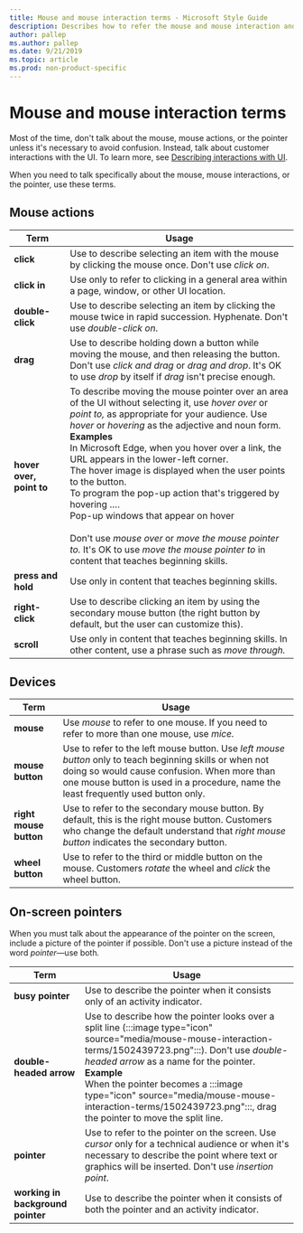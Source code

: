 ```yaml
---
title: Mouse and mouse interaction terms - Microsoft Style Guide
description: Describes how to refer the mouse and mouse interaction and provides a table that outlines the usage of various mouse-related terms.
author: pallep
ms.author: pallep
ms.date: 9/21/2019
ms.topic: article
ms.prod: non-product-specific
---
```


# Mouse and mouse interaction terms

Most
of the time, don't talk about the mouse, mouse actions, or the pointer
unless it's necessary to avoid confusion. Instead, talk about
customer interactions with the UI. To learn more, see [Describing interactions with UI](https://learn.microsoft.com/en-us/style-guide/procedures-instructions/describing-interactions-with-ui).

When you need to talk specifically about the mouse, mouse interactions, or the pointer, use these terms.

## Mouse actions

|      **Term**      |                                                                                                  **Usage**                                                                                                  |
|--------------------|-------------------------------------------------------------------------------------------------------------------------------------------------------------------------------------------------------------|
|     **click**      |                                                     Use to describe selecting an item with the mouse by clicking the mouse once. Don't use *click on*.                                                      |
|    **click in**    |                                                        Use only to refer to clicking in a general area within a page, window, or other UI location.                                                         |
|  **double-click**  |                                         Use to describe selecting an item by clicking the mouse twice in rapid succession. Hyphenate. Don't use *double-click on*.                                          |
|      **drag**      | Use to describe holding down a button while moving the mouse, and then releasing the button. Don't use *click and drag* or *drag and drop*. It's OK to use *drop* by itself if *drag* isn't precise enough. |
|    **hover over, point to**    |    To describe moving the mouse pointer over an area of the UI without selecting it, use *hover over* or *point to,* as appropriate for your audience. Use *hover* or *hovering* as the adjective and noun form.<br />**Examples**<br > In Microsoft Edge, when you hover over a link, the URL appears in the lower-left corner. <br />The hover image is displayed when the user points to the button. <br />To program the pop-up action that's triggered by hovering …. <br />Pop-up windows that appear on hover <br /><br />Don't use *mouse over* or *move the mouse pointer to.* It's OK to use *move the mouse pointer to* in content that teaches beginning skills.                       |
| **press and hold** |                                                                             Use only in content that teaches beginning skills.                                                                              |
|  **right-click**   |                                    Use to describe clicking an item by using the secondary mouse button (the right button by default, but the user can customize this).                                     |
|  **scroll**   |                                    Use only in content that teaches beginning skills. In other content, use a phrase such as *move through.*                                     |

## Devices

|        **Term**        |                                                                                                                   **Usage**                                                                                                                   |
|------------------------|-----------------------------------------------------------------------------------------------------------------------------------------------------------------------------------------------------------------------------------------------|
|       **mouse**        |                                               Use *mouse* to refer to one mouse. If you need to refer to more than one mouse, use *mice.*                                                 |
|    **mouse button**    | Use to refer to the left mouse button. Use *left mouse button* only to teach beginning skills or when not doing so would cause confusion. When more than one mouse button is used in a procedure, name the least frequently used button only. |
| **right mouse button** |                         Use to refer to the secondary mouse button. By default, this is the right mouse button. Customers who change the default understand that *right mouse button* indicates the secondary button.                         |
|    **wheel button**    |                                                              Use to refer to the third or middle button on the mouse. Customers *rotate* the wheel and *click* the wheel button.                                                              |

## On-screen pointers

When you
must talk about the appearance of the pointer on the screen, include
a picture of the pointer if possible. Don't use a picture instead
of the word *pointer*—use both<em>.</em>

|**Term**|**Usage**|
|---|---|
|**busy pointer**|Use to describe the pointer when it consists only of an activity indicator.|
|**double-headed arrow**|Use to describe how the pointer looks over a split line (:::image type="icon" source="media/mouse-mouse-interaction-terms/1502439723.png":::). Don't use *double-headed arrow* as a name for the pointer. <br />**Example**<br />When the pointer becomes a :::image type="icon" source="media/mouse-mouse-interaction-terms/1502439723.png":::, drag the pointer to move the split line.|
|**pointer**|Use to refer to the pointer on the screen. Use *cursor* only for a technical audience or when it's necessary to describe the point where text or graphics will be inserted. Don't use *insertion point*.|
|**working in background pointer**|Use to describe the pointer when it consists of both the pointer and an activity indicator.|
